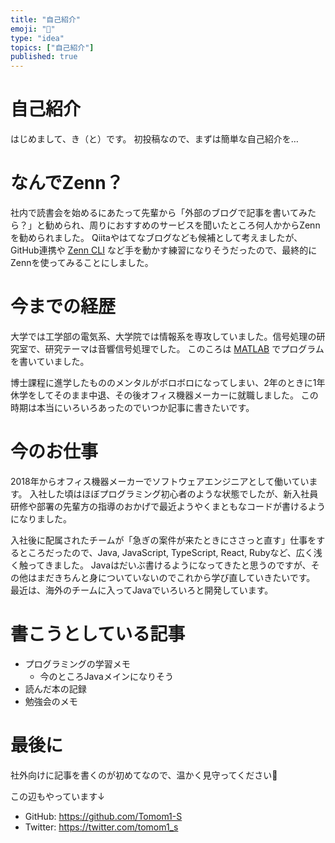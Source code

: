```yaml
---
title: "自己紹介"
emoji: "🐣"
type: "idea"
topics: ["自己紹介"]
published: true
---
```


# 自己紹介

はじめまして、き（と）です。
初投稿なので、まずは簡単な自己紹介を…

# なんでZenn？

社内で読書会を始めるにあたって先輩から「外部のブログで記事を書いてみたら？」と勧められ、周りにおすすめのサービスを聞いたところ何人かからZennを勧められました。
Qiitaやはてなブログなども候補として考えましたが、GitHub連携や [Zenn CLI](https://zenn.dev/zenn/articles/zenn-cli-guide) など手を動かす練習になりそうだったので、最終的にZennを使ってみることにしました。

# 今までの経歴

大学では工学部の電気系、大学院では情報系を専攻していました。信号処理の研究室で、研究テーマは音響信号処理でした。
このころは [MATLAB](https://www.mathworks.com/products/matlab.html) でプログラムを書いていました。

博士課程に進学したもののメンタルがボロボロになってしまい、2年のときに1年休学をしてそのまま中退、その後オフィス機器メーカーに就職しました。
この時期は本当にいろいろあったのでいつか記事に書きたいです。

# 今のお仕事

2018年からオフィス機器メーカーでソフトウェアエンジニアとして働いています。
入社した頃はほぼプログラミング初心者のような状態でしたが、新入社員研修や部署の先輩方の指導のおかげで最近ようやくまともなコードが書けるようになりました。

入社後に配属されたチームが「急ぎの案件が来たときにささっと直す」仕事をするところだったので、Java, JavaScript, TypeScript, React, Rubyなど、広く浅く触ってきました。
Javaはだいぶ書けるようになってきたと思うのですが、その他はまだきちんと身についていないのでこれから学び直していきたいです。
最近は、海外のチームに入ってJavaでいろいろと開発しています。

# 書こうとしている記事

- プログラミングの学習メモ
    - 今のところJavaメインになりそう
- 読んだ本の記録
- 勉強会のメモ

# 最後に

社外向けに記事を書くのが初めてなので、温かく見守ってください🙏

この辺もやっています↓

- GitHub: https://github.com/Tomom1-S
- Twitter: https://twitter.com/tomom1_s
